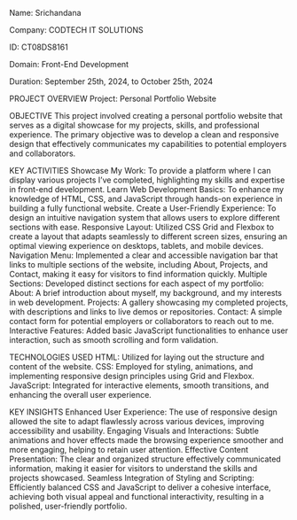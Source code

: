 Name: Srichandana

Company: CODTECH IT SOLUTIONS

ID: CT08DS8161

Domain: Front-End Development

Duration: September 25th, 2024, to October 25th, 2024


PROJECT OVERVIEW
Project: Personal Portfolio Website

OBJECTIVE
This project involved creating a personal portfolio website that serves as a digital showcase for my projects, skills, and professional experience. The primary objective was to develop a clean and responsive design that effectively communicates my capabilities to potential employers and collaborators.

KEY ACTIVITIES
Showcase My Work: To provide a platform where I can display various projects I’ve completed, highlighting my skills and expertise in front-end development.
Learn Web Development Basics: To enhance my knowledge of HTML, CSS, and JavaScript through hands-on experience in building a fully functional website.
Create a User-Friendly Experience: To design an intuitive navigation system that allows users to explore different sections with ease.
Responsive Layout: Utilized CSS Grid and Flexbox to create a layout that adapts seamlessly to different screen sizes, ensuring an optimal viewing experience on desktops, tablets, and mobile devices.
Navigation Menu: Implemented a clear and accessible navigation bar that links to multiple sections of the website, including About, Projects, and Contact, making it easy for visitors to find information quickly.
Multiple Sections: Developed distinct sections for each aspect of my portfolio:
About: A brief introduction about myself, my background, and my interests in web development.
Projects: A gallery showcasing my completed projects, with descriptions and links to live demos or repositories.
Contact: A simple contact form for potential employers or collaborators to reach out to me.
Interactive Features: Added basic JavaScript functionalities to enhance user interaction, such as smooth scrolling and form validation.

TECHNOLOGIES USED 
HTML: Utilized for laying out the structure and content of the website.
CSS: Employed for styling, animations, and implementing responsive design principles using Grid and Flexbox.
JavaScript: Integrated for interactive elements, smooth transitions, and enhancing the overall user experience.

KEY INSIGHTS
Enhanced User Experience: The use of responsive design allowed the site to adapt flawlessly across various devices, improving accessibility and usability.
Engaging Visuals and Interactions: Subtle animations and hover effects made the browsing experience smoother and more engaging, helping to retain user attention.
Effective Content Presentation: The clear and organized structure effectively communicated information, making it easier for visitors to understand the skills and projects showcased.
Seamless Integration of Styling and Scripting: Efficiently balanced CSS and JavaScript to deliver a cohesive interface, achieving both visual appeal and functional interactivity, resulting in a polished, user-friendly portfolio.
